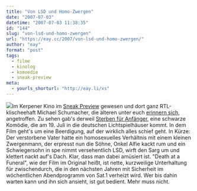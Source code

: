 ```yaml
---
title: "Von LSD und Homo-Zwergen"
date: "2007-07-03"
datetime: "2007-07-03 11:38:35"
id: "144"
slug: "von-lsd-und-homo-zwergen"
url: "https://eay.cc/2007/von-lsd-und-homo-zwergen/"
author: "eay"
format: "post"
tags:
  - filme
  - kinolog
  - komoedie
  - sneak-preview
meta:
  - yourls_shorturl: "http://eay.li/xs"
---
```


![](/uploads/2007/sterbenfueranfaenger.jpg)Im Kerpener Kino im [Sneak Preview](//eay.cc/tag/sneakpreview/) gewesen und dort ganz RTL-klischeehaft Michael Schumacher, die älteren unter euch [erinnern sich](http://de.wikipedia.org/wiki/Michael_Schumacher), angetroffen. Zu sehen gab's derweil [Sterben für Anfänger](http://www.imdb.com/title/tt0795368/), eine schwarze Komödie, die am 19. Juli in die deutschen Lichtspielhäuser kommt. In dem Film geht's um eine Beerdigung, auf der wirklich alles schief geht. In Kürze: Der verstorbene Vater hatte ein homosexuelles Verhältnis mit einem kleinen Zwergenmann, der erpresst nun die Söhne, Onkel Alfie kackt rum und ein Schwiegersohn in spe nimmt versehentlich LSD, wirft den Sarg um und klettert nackt auf's Dach. Klar, dass man dabei amüsiert ist. "Death at a Funeral", wie der Film im Original heißt, ist nette, kurzweilige Unterhaltung für zwischendurch, die in den nächsten Jahren mit Sicherheit im wöchentlichen Abendprogramm von Sat.1 verheizt wird. Wer bis dahin warten kann und ihn sich ansieht, ist gut bedient. Mehr muss nicht.
